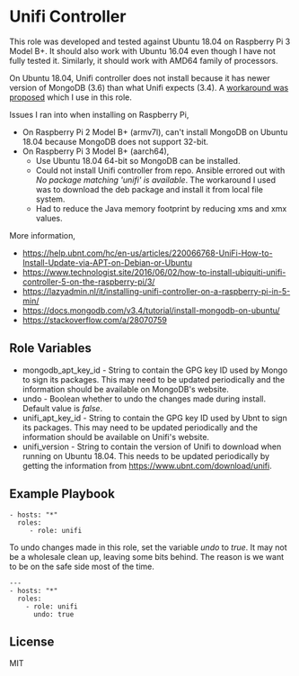 # Unifi Controller

This role was developed and tested against Ubuntu 18.04 on Raspberry Pi 3 Model
B+. It should also work with Ubuntu 16.04 even though I have not fully tested
it. Similarly, it should work with AMD64 family of processors.

On Ubuntu 18.04, Unifi controller does not install because it has newer version
of MongoDB (3.6) than what Unifi expects (3.4). A
[workaround was proposed](https://community.ubnt.com/t5/UniFi-Feature-Requests/Support-Ubuntu-18-04-and-others-including-MongoDB-3-6-x/idc-p/2474562/highlight/true#M16164)
which I use in this role.

Issues I ran into when installing on Raspberry Pi,

- On Raspberry Pi 2 Model B+ (armv7l), can't install MongoDB on Ubuntu 18.04
because MongoDB does not support 32-bit.
- On Raspberry Pi 3 Model B+ (aarch64),
    - Use Ubuntu 18.04 64-bit so MongoDB can be installed.
    - Could not install Unifi controller from repo. Ansible errored out with _No package matching 'unifi' is available_. The workaround I used was to download the deb package and install it from local file system.
    - Had to reduce the Java memory footprint by reducing xms and xmx values.

More information,

- https://help.ubnt.com/hc/en-us/articles/220066768-UniFi-How-to-Install-Update-via-APT-on-Debian-or-Ubuntu
- https://www.technologist.site/2016/06/02/how-to-install-ubiquiti-unifi-controller-5-on-the-raspberry-pi/3/
- https://lazyadmin.nl/it/installing-unifi-controller-on-a-raspberry-pi-in-5-min/
- https://docs.mongodb.com/v3.4/tutorial/install-mongodb-on-ubuntu/
- https://stackoverflow.com/a/28070759


## Role Variables

- mongodb_apt_key_id - String to contain the GPG key ID used by Mongo to sign
its packages. This may need to be updated periodically and the information
should be available on MongoDB's website.
- undo - Boolean whether to undo the changes made during install. Default value
is _false_.
- unifi_apt_key_id - String to contain the GPG key ID used by Ubnt to sign its
packages. This may need to be updated periodically and the information should
be available on Unifi's website.
- unifi_version - String to contain the version of Unifi to download when
running on Ubuntu 18.04. This needs to be updated periodically by getting the
information from https://www.ubnt.com/download/unifi.

## Example Playbook

    - hosts: "*"
      roles:
         - role: unifi

To undo changes made in this role, set the variable _undo_ to _true_. It may not be a wholesale clean up, leaving some
bits behind. The reason is we want to be on the safe side most of the time.

    ---
    - hosts: "*"
      roles:
        - role: unifi
          undo: true

License
-------

MIT
